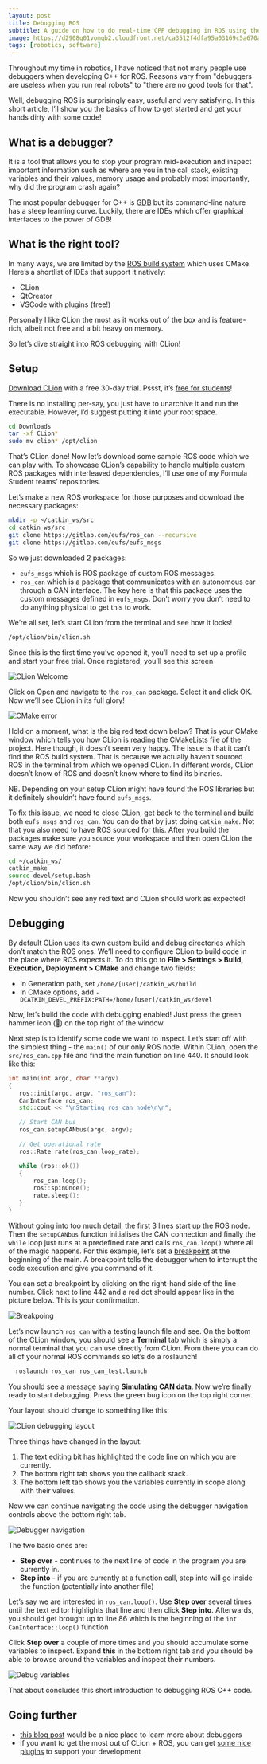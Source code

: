 ```yaml
---
layout: post
title: Debugging ROS
subtitle: A guide on how to do real-time CPP debugging in ROS using the CLion IDE
image: https://d2908q01vomqb2.cloudfront.net/ca3512f4dfa95a03169c5a670a4c91a19b3077b4/2018/11/26/ros-logo.jpg
tags: [robotics, software]
---
```


Throughout my time in robotics, I have noticed that not many people use debuggers when developing C++ for ROS. Reasons vary from "debuggers are useless when you run real robots" to "there are no good tools for that".

Well, debugging ROS is surprisingly easy, useful and very satisfying. In this short article, I’ll show you the basics of how to get started and get your hands dirty with some code!

## What is a debugger?

It is a tool that allows you to stop your program mid-execution and inspect important information such as where are you in the call stack, existing variables and their values, memory usage and probably most importantly, why did the program crash again?

The most popular debugger for C++ is [GDB](https://www.gnu.org/software/gdb/) but its command-line nature has a steep learning curve. Luckily, there are IDEs which offer graphical interfaces to the power of GDB!

## What is the right tool?

In many ways, we are limited by the [ROS build system](http://wiki.ros.org/catkin) which uses CMake. Here’s a shortlist of IDEs that support it natively:

- CLion
- QtCreator
- VSCode with plugins (free!)

Personally I like CLion the most as it works out of the box and is feature-rich, albeit not free and a bit heavy on memory.

So let’s dive straight into ROS debugging with CLion!

## Setup

[Download CLion](https://www.jetbrains.com/clion/download/) with a free 30-day trial. Pssst, it’s [free for students](https://www.jetbrains.com/student/)!

There is no installing per-say, you just have to unarchive it and run the executable. However, I’d suggest putting it into your root space.

```bash
cd Downloads
tar -xf CLion*
sudo mv clion* /opt/clion
```

That’s CLion done! Now let’s download some sample ROS code which we can play with. To showcase CLion’s capability to handle multiple custom ROS packages with interleaved dependencies, I’ll use one of my Formula Student teams’ repositories.

Let’s make a new ROS workspace for those purposes and download the necessary packages:

```bash
mkdir -p ~/catkin_ws/src
cd catkin_ws/src
git clone https://gitlab.com/eufs/ros_can --recursive
git clone https://gitlab.com/eufs/eufs_msgs
```

So we just downloaded 2 packages:

- `eufs_msgs` which is ROS package of custom ROS messages.
- `ros_can` which is a package that communicates with an autonomous car through a CAN interface. The key here is that this package uses the custom messages defined in `eufs_msgs`. Don’t worry you don’t need to do anything physical to get this to work.

We’re all set, let’s start CLion from the terminal and see how it looks!

```bash
/opt/clion/bin/clion.sh
```

Since this is the first time you’ve opened it, you’ll need to set up a profile and start your free trial. Once registered, you’ll see this screen

![CLion Welcome](../img/clion_welcome.png)

Click on Open and navigate to the `ros_can` package. Select it and click OK. Now we’ll see CLion in its full glory!

![CMake error](../img/clion_cmake_error.png)

Hold on a moment, what is the big red text down below? That is your CMake window which tells you how CLion is reading the CMakeLists file of the project. Here though, it doesn’t seem very happy. The issue is that it can’t find the ROS build system. That is because we actually haven’t sourced ROS in the terminal from which we opened CLion. In different words, CLion doesn’t know of ROS and doesn’t know where to find its binaries.

NB. Depending on your setup CLion might have found the ROS libraries but it definitely shouldn’t have found `eufs_msgs`.

To fix this issue, we need to close CLion, get back to the terminal and build both `eufs_msgs` and `ros_can`. You can do that by just doing `catkin_make`. Not that you also need to have ROS sourced for this. After you build the packages make sure you source your workspace and then open CLion the same way we did before:

```bash
cd ~/catkin_ws/
catkin_make
source devel/setup.bash
/opt/clion/bin/clion.sh
```

Now you shouldn’t see any red text and CLion should work as expected!

## Debugging

By default CLion uses its own custom build and debug directories which don’t match the ROS ones. We’ll need to configure CLion to build code in the place where ROS expects it. To do this go to **File > Settings > Build, Execution, Deployment > CMake** and change two fields:

- In Generation path, set `/home/[user]/catkin_ws/build`
- In CMake options, add `-DCATKIN_DEVEL_PREFIX:PATH=/home/[user]/catkin_ws/devel`

Now, let’s build the code with debugging enabled! Just press the green hammer icon (🔨) on the top right of the window.

Next step is to identify some code we want to inspect. Let’s start off with the simplest thing - the `main()` of our only ROS node. Within CLion, open the `src/ros_can.cpp` file and find the main function on line 440. It should look like this:

```cpp
int main(int argc, char **argv)
{
   ros::init(argc, argv, "ros_can");
   CanInterface ros_can;
   std::cout << "\nStarting ros_can_node\n\n";

   // Start CAN bus
   ros_can.setupCANbus(argc, argv);

   // Get operational rate
   ros::Rate rate(ros_can.loop_rate);

   while (ros::ok())
   {
       ros_can.loop();
       ros::spinOnce();
       rate.sleep();
   }
}
```

Without going into too much detail, the first 3 lines start up the ROS node. Then the `setupCANbus` function initialises the CAN connection and finally the `while` loop just runs at a predefined rate and calls `ros_can.loop()` where all of the magic happens. For this example, let’s set a [breakpoint](https://en.wikipedia.org/wiki/Breakpoint) at the beginning of the main. A breakpoint tells the debugger when to interrupt the code execution and give you command of it.

You can set a breakpoint by clicking on the right-hand side of the line number. Click next to line 442 and a red dot should appear like in the picture below. This is your confirmation.

![Breakpoing](../img/clion_breakpoint.png)

Let’s now launch `ros_can` with a testing launch file and see. On the bottom of the CLion window, you should see a **Terminal** tab which is simply a normal terminal that you can use directly from CLion. From there you can do all of your normal ROS commands so let’s do a roslaunch!

```bash
  roslaunch ros_can ros_can_test.launch
```

You should see a message saying **Simulating CAN data**. Now we’re finally ready to start debugging. Press the green bug icon on the top right corner.

Your layout should change to something like this:

![CLion debugging layout](../img/clion_debug_view.png)

Three things have changed in the layout:

1. The text editing bit has highlighted the code line on which you are currently.
2. The bottom right tab shows you the callback stack.
3. The bottom left tab shows you the variables currently in scope along with their values.

Now we can continue navigating the code using the debugger navigation controls above the bottom right tab.

![Debugger navigation](../img/clion_debug_steps.png)

The two basic ones are:

- **Step over** - continues to the next line of code in the program you are currently in.
- **Step into** - if you are currently at a function call, step into will go inside the function (potentially into another file)

Let’s say we are interested in `ros_can.loop()`. Use **Step over** several times until the text editor highlights that line and then click **Step into**. Afterwards, you should get brought up to line 86 which is the beginning of the `int CanInterface::loop()` function

Click **Step over** a couple of more times and you should accumulate some variables to inspect. Expand **this** in the bottom right tab and you should be able to browse around the variables and inspect their numbers.

![Debug variables](../img/clion_debug_vars.png)

That about concludes this short introduction to debugging ROS C++ code.

## Going further

- [this blog post](https://blog.jetbrains.com/clion/2015/05/debug-clion/) would be a nice place to learn more about debuggers
- if you want to get the most out of CLion + ROS, you can get [some nice plugins](http://wiki.ros.org/IDEs#CLion) to support your development
